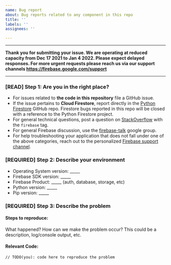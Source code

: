 ```yaml
---
name: Bug report
about: Bug reports related to any component in this repo
title: ''
labels: ''
assignees: ''

---
```


---
**Thank you for submitting your issue. We are operating at reduced capacity from Dec 17 2021 to Jan 4 2022. Please expect delayed responses. For more urgent requests please reach us via our support channels https://firebase.google.com/support**

---

### [READ] Step 1: Are you in the right place?

  * For issues related to __the code in this repository__ file a GitHub issue.
  * If the issue pertains to __Cloud Firestore__, report directly in the
    [Python Firestore](https://github.com/googleapis/python-firestore) GitHub repo. Firestore
    bugs reported in this repo will be closed with a reference to the Python Firestore
    project.
  * For general technical questions, post a question on [StackOverflow](http://stackoverflow.com/)
    with the `firebase` tag.
  * For general Firebase discussion, use the [firebase-talk](https://groups.google.com/forum/#!forum/firebase-talk)
    google group.
  * For help troubleshooting your application that does not fall under one
    of the above categories, reach out to the personalized
    [Firebase support channel](https://firebase.google.com/support/).

### [REQUIRED] Step 2: Describe your environment

  * Operating System version: _____
  * Firebase SDK version: _____
  * Firebase Product: _____ (auth, database, storage, etc)
  * Python version: _____
  * Pip version: _____

### [REQUIRED] Step 3: Describe the problem

#### Steps to reproduce:

What happened? How can we make the problem occur?
This could be a description, log/console output, etc.

#### Relevant Code:

```
// TODO(you): code here to reproduce the problem
```
